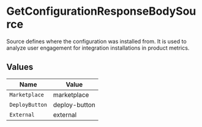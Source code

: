 # GetConfigurationResponseBodySource

Source defines where the configuration was installed from. It is used to analyze user engagement for integration installations in product metrics.


## Values

| Name           | Value          |
| -------------- | -------------- |
| `Marketplace`  | marketplace    |
| `DeployButton` | deploy-button  |
| `External`     | external       |
